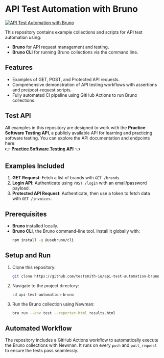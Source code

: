 # API Test Automation with Bruno

[![API Test Automation with Bruno](https://github.com/testsmith-io/api-test-automation-bruno/actions/workflows/bruno.yml/badge.svg)](https://github.com/testsmith-io/api-test-automation-bruno/actions/workflows/bruno.yml)

This repository contains example collections and scripts for API test automation using:
- **Bruno** for API request management and testing.
- **Bruno CLI** for running Bruno collections via the command line.

## Features
- Examples of GET, POST, and Protected API requests.
- Comprehensive demonstration of API testing workflows with assertions and pre/post-request scripts.
- Fully automated CI pipeline using GitHub Actions to run Bruno collections.

## Test API
All examples in this repository are designed to work with the **Practice Software Testing API**, a publicly available API for learning and practicing software testing. You can explore the API documentation and endpoints here:  
👉 **[Practice Software Testing API](https://api.practicesoftwaretesting.com/api/documentation)** 👈

## Examples Included
1. **GET Request**: Fetch a list of brands with `GET /brands`.
2. **Login API**: Authenticate using `POST /login` with an email/password payload.
3. **Protected API Request**: Authenticate, then use a token to fetch data with `GET /invoices`.

## Prerequisites
- **Bruno** installed locally.
- **Bruno CLI**, the Bruno command-line tool. Install it globally with:
  ```bash
  npm install -g @usebruno/cli
  ```

## Setup and Run
1. Clone this repository:
   ```bash
   git clone https://github.com/testsmith-io/api-test-automation-bruno.git
   ```
2. Navigate to the project directory:
   ```bash
   cd api-test-automation-bruno
   ```
3. Run the Bruno collection using Newman:
   ```bash
   bru run --env test --reporter-html results.html
   ```

## Automated Workflow
The repository includes a GitHub Actions workflow to automatically execute the Bruno collections with Newman. It runs on every `push` and `pull_request` to ensure the tests pass seamlessly.